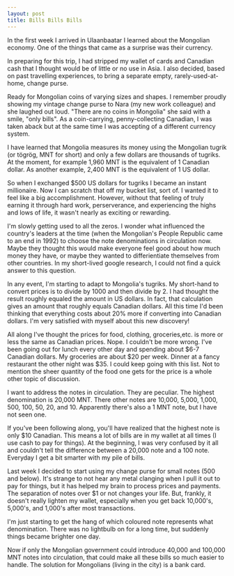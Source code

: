 ```yaml
---
layout: post
title: Bills Bills Bills
---
```


In the first week I arrived in Ulaanbaatar I learned about the Mongolian economy. One of the things that came as a surprise was their currency.

In preparing for this trip, I had stripped my wallet of cards and Canadian cash that I thought would be of little or no use in Asia. I also decided, based on past travelling experiences, to bring a separate empty, rarely-used-at-home, change purse.

Ready for Mongolian coins of varying sizes and shapes. I remember proudly showing my vintage change purse to Nara (my new work colleague) and she laughed out loud. "There are no coins in Mongolia" she said with a smile, "only bills". As a coin-carrying, penny-collecting Canadian, I was taken aback but at the same time I was accepting of a different currency system.

I have learned that Mongolia measures its money using the Mongolian tugrik (or tögrög, MNT for short) and only a few dollars are thousands of tugriks. At the moment, for example 1,960 MNT is the equivalent of 1 Canadian dollar. As another example, 2,400 MNT is the equivalent of 1 US dollar.

So when I exchanged $500 US dollars for tugriks I became an instant millionaire. Now I can scratch that off my bucket list, sort of. I wanted it to feel like a big accomplishment. However, without that feeling of truly earning it through hard work, perserverance, and experiencing the highs and lows of life, it wasn't nearly as exciting or rewarding.

I'm slowly getting used to all the zeros. I wonder what influenced the country's leaders at the time (when the Mongolian's People Republic came to an end in 1992) to choose the note denominations in circulation now. Maybe they thought this would make everyone feel good about how much money they have, or maybe they wanted to differientiate themselves from other countries. In my short-lived google research, I could not find a quick answer to this question.

In any event, I'm starting to adapt to Mongolia's tugriks. My short-hand to convert prices is to divide by 1000 and then divide by 2. I had thought the result roughly equaled the amount in US dollars. In fact, that calculation gives an amount that roughly equals Canadian dollars. All this time I'd been thinking that everything costs about 20% more if converting into Canadian dollars. I'm very satisfied with myself about this new discovery!

All along I've thought the prices for food, clothing, groceries,etc. is more or less the same as Canadian prices. Nope. I couldn't be more wrong. I've been going out for lunch every other day and spending about $6-7 Canadian dollars. My groceries are about $20 per week. Dinner at a fancy restaurant the other night was $35. I could keep going with this list. Not to mention the sheer quantity of the food one gets for the price is a whole other topic of discussion.

I want to address the notes in circulation. They are peculiar. The highest denomination is 20,000 MNT. There other notes are 10,000, 5,000, 1,000, 500, 100, 50, 20, and 10. Apparently there's also a 1 MNT note, but I have not seen one.

If you've been following along, you'll have realized that the highest note is only $10 Canadian. This means a lot of bills are in my wallet at all times (I use cash to pay for things). At the beginning, I was very confused by it all and couldn't tell the difference between a 20,000 note and a 100 note. Everyday I get a bit smarter with my pile of bills.

Last week I decided to start using my change purse for small notes (500 and below). It's strange to not hear any metal clanging when I pull it out to pay for things, but it has helped my brain to process prices and payments. The separation of notes over $1 or not changes your life. But, frankly, it doesn't really lighten my wallet, especially when you get back 10,000's, 5,000's, and 1,000's after most transactions.

I'm just starting to get the hang of which coloured note represents what denomination. There was no lightbulb on for a long time, but suddenly things became brighter one day.

Now if only the Mongolian government could introduce 40,000 and 100,000 MNT notes into circulation, that could make all these bills so much easier to handle. The solution for Mongolians (living in the city) is a bank card.

